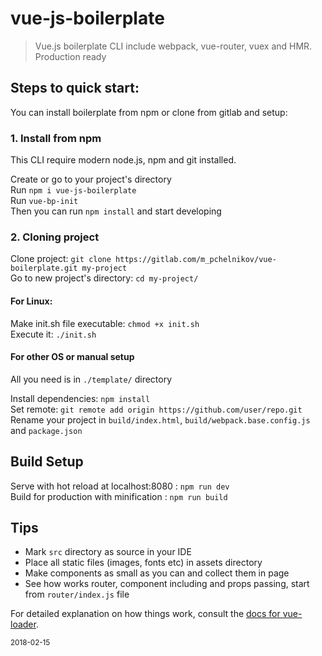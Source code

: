# vue-js-boilerplate

> Vue.js boilerplate CLI include webpack, vue-router, vuex and HMR. Production ready

## Steps to quick start:
You can install boilerplate from npm or clone from gitlab and setup:

### 1. Install from npm
This CLI require modern node.js, npm and git installed.

Create or go to your project's directory
<br>
Run `npm i vue-js-boilerplate`
<br>
Run `vue-bp-init`
<br>
Then you can run `npm install` and start developing

### 2. Cloning project

Clone project: `git clone https://gitlab.com/m_pchelnikov/vue-boilerplate.git my-project`
<br>
Go to new project's directory: `cd my-project/`

#### For Linux:
Make init.sh file executable: `chmod +x init.sh`
<br>
Execute it: `./init.sh`

#### For other OS or manual setup
All you need is in `./template/` directory

Install dependencies: `npm install`
<br>
Set remote: `git remote add origin https://github.com/user/repo.git`
<br>
Rename your project in `build/index.html`, `build/webpack.base.config.js` and `package.json`

## Build Setup
Serve with hot reload at localhost:8080 : `npm run dev`
<br>
Build for production with minification : `npm run build`

## Tips
- Mark `src` directory as source in your IDE
- Place all static files (images, fonts etc) in assets directory
- Make components as small as you can and collect them in page
- See how works router, component including and props passing, start from `router/index.js` file

For detailed explanation on how things work, consult the [docs for vue-loader](http://vuejs.github.io/vue-loader).

<small>2018-02-15</small>
